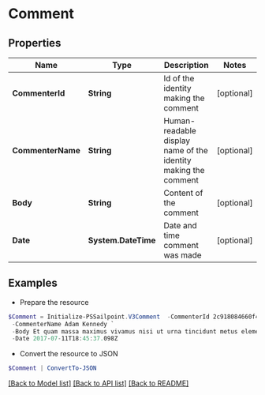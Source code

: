 # Comment
## Properties

Name | Type | Description | Notes
------------ | ------------- | ------------- | -------------
**CommenterId** | **String** | Id of the identity making the comment | [optional] 
**CommenterName** | **String** | Human-readable display name of the identity making the comment | [optional] 
**Body** | **String** | Content of the comment | [optional] 
**Date** | **System.DateTime** | Date and time comment was made | [optional] 

## Examples

- Prepare the resource
```powershell
$Comment = Initialize-PSSailpoint.V3Comment  -CommenterId 2c918084660f45d6016617daa9210584 `
 -CommenterName Adam Kennedy `
 -Body Et quam massa maximus vivamus nisi ut urna tincidunt metus elementum erat. `
 -Date 2017-07-11T18:45:37.098Z
```

- Convert the resource to JSON
```powershell
$Comment | ConvertTo-JSON
```

[[Back to Model list]](../README.md#documentation-for-models) [[Back to API list]](../README.md#documentation-for-api-endpoints) [[Back to README]](../README.md)

